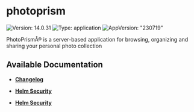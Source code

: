 # photoprism

![Version: 14.0.31](https://img.shields.io/badge/Version-14.0.31-informational?style=flat-square) ![Type: application](https://img.shields.io/badge/Type-application-informational?style=flat-square) ![AppVersion: "230719"](https://img.shields.io/badge/AppVersion-"230719"-informational?style=flat-square)

PhotoPrismÂ® is a server-based application for browsing, organizing and sharing your personal photo collection

## Available Documentation

- [**Changelog**](CHANGELOG)

- [**Helm Security**](container-security)

- [**Helm Security**](helm-security)

